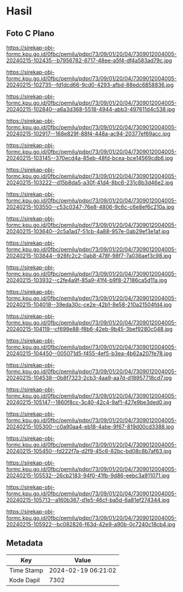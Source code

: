 # Hasil

## Foto C Plano

https://sirekap-obj-formc.kpu.go.id/0fbc/pemilu/pdpr/73/09/01/20/04/7309012004005-20240215-102435--b7956782-6717-48ee-a5f4-df4a583ad79c.jpg

https://sirekap-obj-formc.kpu.go.id/0fbc/pemilu/pdpr/73/09/01/20/04/7309012004005-20240215-102735--fd1dcd66-9cd0-4293-afbd-88edc6858836.jpg

https://sirekap-obj-formc.kpu.go.id/0fbc/pemilu/pdpr/73/09/01/20/04/7309012004005-20240215-102840--a6a3d368-5518-4944-abb3-497611d4c538.jpg

https://sirekap-obj-formc.kpu.go.id/0fbc/pemilu/pdpr/73/09/01/20/04/7309012004005-20240215-102917--168e829f-88f4-448a-ac94-20377ef69acc.jpg

https://sirekap-obj-formc.kpu.go.id/0fbc/pemilu/pdpr/73/09/01/20/04/7309012004005-20240215-103145--370ecd4a-85eb-48fd-bcea-bce14569cdb6.jpg

https://sirekap-obj-formc.kpu.go.id/0fbc/pemilu/pdpr/73/09/01/20/04/7309012004005-20240215-103222--d15b8da5-a30f-41d4-8bc6-231c8b3d46e2.jpg

https://sirekap-obj-formc.kpu.go.id/0fbc/pemilu/pdpr/73/09/01/20/04/7309012004005-20240215-103550--c53c0347-76e8-4806-9c6c-c6e8ef6c210a.jpg

https://sirekap-obj-formc.kpu.go.id/0fbc/pemilu/pdpr/73/09/01/20/04/7309012004005-20240215-103640--2c5a1ad7-51cb-4a88-957e-0ab29ef3e1af.jpg

https://sirekap-obj-formc.kpu.go.id/0fbc/pemilu/pdpr/73/09/01/20/04/7309012004005-20240215-103844--926fc2c2-0ab8-478f-98f7-7a036aef3c98.jpg

https://sirekap-obj-formc.kpu.go.id/0fbc/pemilu/pdpr/73/09/01/20/04/7309012004005-20240215-103932--c2fe4a9f-85a9-41f4-b9f8-27186ca5d11a.jpg

https://sirekap-obj-formc.kpu.go.id/0fbc/pemilu/pdpr/73/09/01/20/04/7309012004005-20240215-104018--39eda30c-ce2e-42b1-8e58-210a21504fd4.jpg

https://sirekap-obj-formc.kpu.go.id/0fbc/pemilu/pdpr/73/09/01/20/04/7309012004005-20240215-104119--cf699e88-f8b6-42eb-9b45-3bef9280c048.jpg

https://sirekap-obj-formc.kpu.go.id/0fbc/pemilu/pdpr/73/09/01/20/04/7309012004005-20240215-104450--005071d5-f455-4ef5-b3ea-4b62a207fe78.jpg

https://sirekap-obj-formc.kpu.go.id/0fbc/pemilu/pdpr/73/09/01/20/04/7309012004005-20240215-104538--0b8f7323-2cb3-4aa9-aa7d-d18957718cd7.jpg

https://sirekap-obj-formc.kpu.go.id/0fbc/pemilu/pdpr/73/09/01/20/04/7309012004005-20240215-105147--1860f8cc-3c40-42c4-9af1-427e9be3ded0.jpg

https://sirekap-obj-formc.kpu.go.id/0fbc/pemilu/pdpr/73/09/01/20/04/7309012004005-20240215-105300--c0a90aa4-eb18-4abe-9f67-819d00cd3388.jpg

https://sirekap-obj-formc.kpu.go.id/0fbc/pemilu/pdpr/73/09/01/20/04/7309012004005-20240215-105450--fd222f7a-d2f9-45c6-82bc-bd08c8b7af63.jpg

https://sirekap-obj-formc.kpu.go.id/0fbc/pemilu/pdpr/73/09/01/20/04/7309012004005-20240215-105532--26cb2183-94f0-41fb-9d86-eebc3a911071.jpg

https://sirekap-obj-formc.kpu.go.id/0fbc/pemilu/pdpr/73/09/01/20/04/7309012004005-20240215-105713--a160b367-d1e5-46cf-ba5d-6a81ef274344.jpg

https://sirekap-obj-formc.kpu.go.id/0fbc/pemilu/pdpr/73/09/01/20/04/7309012004005-20240215-105922--bc082826-f63d-42e9-a90b-0c7240c18cb4.jpg


## Metadata

| Key        | Value               |
| ---------- | ------------------- |
| Time Stamp | 2024-02-19 06:21:02 |
| Kode Dapil | 7302                |



